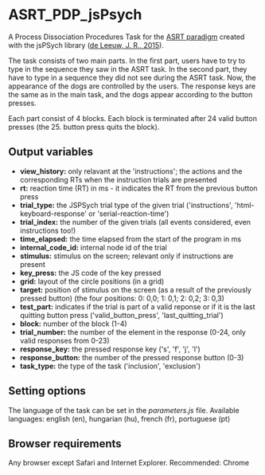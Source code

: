 # ASRT_PDP_jsPsych
A Process Dissociation Procedures Task for the <a href="https://github.com/vekteo/ASRT_JSPsych">ASRT paradigm</a> created with the jsPSych library (<a href="https://link.springer.com/article/10.3758/s13428-014-0458-y">de Leeuw, J. R., 2015</a>).

The task consists of two main parts. In the first part, users have to try to type in the sequence they saw in the ASRT task. In the second part, they have to type in a sequence they did not see during the ASRT task. Now, the appearance of the dogs are controlled by the users. The response keys are the same as in the main task, and the dogs appear according to the button presses.

Each part consist of 4 blocks. Each block is terminated after 24 valid button presses (the 25. button press quits the block).

<h2>Output variables</h2>

- <strong>view_history:</strong> only relavant at the 'instructions'; the actions and the corresponding RTs when the instruction trials are presented
- <strong>rt:</strong> reaction time (RT) in ms - it indicates the RT from the previous button press
- <strong>trial_type:</strong> the JSPSych trial type of the given trial ('instructions', 'html-keyboard-response' or 'serial-reaction-time')
- <strong>trial_index:</strong> the number of the given trials (all events considered, even instructions too!)
- <strong>time_elapsed:</strong> the time elapsed from the start of the program in ms
- <strong>internal_code_id:</strong> internal node id of the trial
- <strong>stimulus:</strong> stimulus on the screen; relevant only if instructions are present
- <strong>key_press:</strong> the JS code of the key pressed
- <strong>grid:</strong> layout of the circle positions (in a grid)
- <strong>target:</strong> position of stimulus on the screen (as a result of the previously pressed button) (the four positions: 0: 0,0; 1: 0,1; 2: 0,2; 3: 0,3)
- <strong>test_part:</strong> indicates if the trial is part of a valid reponse or if it is the last quitting button press ('valid_button_press', 'last_quitting_trial')
- <strong>block:</strong> number of the block (1-4)
- <strong>trial_number:</strong> the number of the element in the response (0-24, only valid responses from 0-23)
- <strong>response_key:</strong> the pressed response key ('s', 'f', 'j',  'l')
- <strong>response_button:</strong> the number of the pressed response button (0-3)
- <strong>task_type:</strong> the type of the task ('inclusion', 'exclusion')

<h2>Setting options</h2>
<p>The language of the task can be set in the <i>parameters.js</i> file. Available languages: english (en), hungarian (hu), french (fr), portuguese (pt)</p>

<h2>Browser requirements</h2>
<p>Any browser except Safari and Internet Explorer. Recommended: Chrome</p>